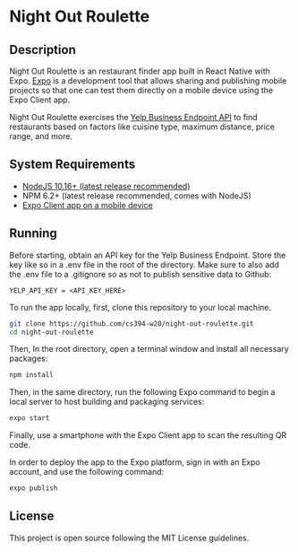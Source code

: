 Night Out Roulette
====================================

## Description

Night Out Roulette is an restaurant finder app built in React Native with Expo. [Expo](https://expo.io/tools) is a development tool that allows sharing and publishing mobile projects so that one can test them directly on a mobile device using the Expo Client app.

Night Out Roulette exercises the [Yelp Business Endpoint API](https://www.yelp.com/developers/documentation/v3/business_search) to find restaurants based on factors like cuisine type, maximum distance, price range, and more.

## System Requirements
- [NodeJS 10.16+ (latest release recommended)](https://nodejs.org/en/)
- NPM 6.2+ (latest release recommended, comes with NodeJS)
- [Expo Client app on a mobile device](https://expo.io/tools)

## Running
Before starting, obtain an API key for the Yelp Business Endpoint. Store the key like so in a .env file in the root of the directory. Make sure to also add the .env file to a .gitignore so as not to publish sensitive data to Github:

```
YELP_API_KEY = <API_KEY_HERE>
```

To run the app locally, first, clone this repository to your local machine.

```bash
git clone https://github.com/cs394-w20/night-out-roulette.git
cd night-out-roulette
```

Then, In the root directory, open a terminal window and install all necessary packages:

```bash
npm install
```

Then, in the same directory, run the following Expo command to begin a local server to host building and packaging services:

```bash
expo start
```

Finally, use a smartphone with the Expo Client app to scan the resulting QR code.

In order to deploy the app to the Expo platform, sign in with an Expo account, and use the following command:

```bash
expo publish
```

## License

This project is open source following the MIT License guidelines.
